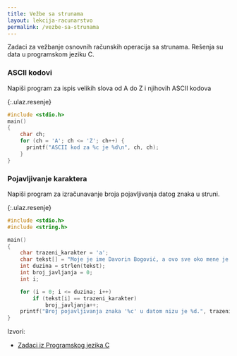 ```yaml
---
title: Vežbe sa strunama
layout: lekcija-racunarstvo
permalink: /vezbe-sa-strunama
---
```


Zadaci za vežbanje osnovnih računskih operacija sa strunama. Rešenja su data u programskom jeziku C.

### ASCII kodovi

Napiši program za ispis velikih slova od A do Z i njihovih ASCII kodova

{:.ulaz.resenje}
```c
#include <stdio.h>
main()
{
    char ch;
    for (ch = 'A'; ch <= 'Z'; ch++) {
      printf("ASCII kod za %c je %d\n", ch, ch);
    }
}
```

### Pojavljivanje karaktera

Napiši program za izračunavanje broja pojavljivanja datog znaka u struni.

{:.ulaz.resenje}
```c
#include <stdio.h>
#include <string.h>

main()
{
    char trazeni_karakter = 'a';
    char tekst[] = "Moje je ime Davorin Bogović, a ovo sve oko mene je crno-bijeli svijet.";
    int duzina = strlen(tekst);
    int broj_javljanja = 0;
    int i;

    for (i = 0; i <= duzina; i++)
        if (tekst[i] == trazeni_karakter)
            broj_javljanja++;
    printf("Broj pojavljivanja znaka '%c' u datom nizu je %d.", trazeni_karakter, broj_javljanja);
}
```

Izvori:
- [Zadaci iz Programskog jezika C](http://www.its.edu.rs/reseni-primeri-iz-programskog-jezika-c-3/)

